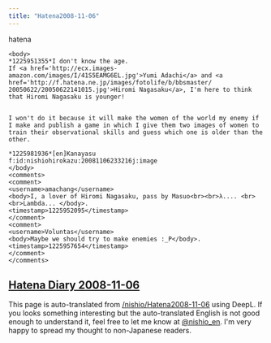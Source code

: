 ```yaml
---
title: "Hatena2008-11-06"
---
```


hatena

```
<body>
*1225951355*I don't know the age.
If <a href='http://ecx.images-amazon.com/images/I/41S5EAMG6EL.jpg'>Yumi Adachi</a> and <a href='http://f.hatena.ne.jp/images/fotolife/b/bbsmaster/ 20050622/20050622141015.jpg'>Hiromi Nagasaku</a>, I'm here to think that Hiromi Nagasaku is younger!


I won't do it because it will make the women of the world my enemy if I make and publish a game in which I give them two images of women to train their observational skills and guess which one is older than the other.

*1225981936*[en]Kanayasu
f:id:nishiohirokazu:20081106233216j:image
</body>
<comments>
<comment>
<username>amachang</username>
<body>I, a lover of Hiromi Nagasaku, pass by Masuo<br><br>λ.... <br><br>Lambda... </body>.
<timestamp>1225952095</timestamp>
</comment>
<comment>
<username>Voluntas</username>
<body>Maybe we should try to make enemies :_P</body>.
<timestamp>1225957654</timestamp>
</comment>
</comments>
```


[Hatena Diary 2008-11-06](https://nishiohirokazu.hatenadiary.org/archive/2008/11/06)
---
This page is auto-translated from [/nishio/Hatena2008-11-06](https://scrapbox.io/nishio/Hatena2008-11-06) using DeepL. If you looks something interesting but the auto-translated English is not good enough to understand it, feel free to let me know at [@nishio_en](https://twitter.com/nishio_en). I'm very happy to spread my thought to non-Japanese readers.